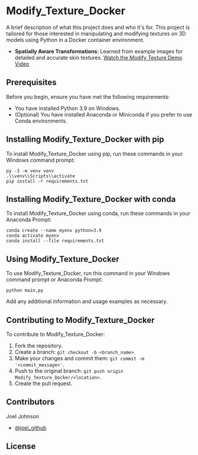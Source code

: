 # Modify_Texture_Docker

A brief description of what this project does and who it's for. This project is tailored for those interested in manipulating and modifying textures on 3D models using Python in a Docker container environment.
- **Spatially Aware Transformations**: Learned from example images for detailed and accurate skin textures.
[Watch the Modify Texture Demo Video]([https://clipchamp.com/watch/W12SR9O47z4](https://clipchamp.com/watch/Dd9VPEmj6Os))
## Prerequisites

Before you begin, ensure you have met the following requirements:
* You have installed Python 3.9 on Windows.
* (Optional) You have installed Anaconda or Miniconda if you prefer to use Conda environments.

## Installing Modify_Texture_Docker with pip

To install Modify_Texture_Docker using pip, run these commands in your Windows command prompt:

```
py -3 -m venv venv
.\\venv\\Scripts\\activate
pip install -r requirements.txt
```

## Installing Modify_Texture_Docker with conda

To install Modify_Texture_Docker using conda, run these commands in your Anaconda Prompt:

```
conda create --name myenv python=3.9
conda activate myenv
conda install --file requirements.txt
```

## Using Modify_Texture_Docker

To use Modify_Texture_Docker, run this command in your Windows command prompt or Anaconda Prompt:

```
python main.py
```

Add any additional information and usage examples as necessary.

## Contributing to Modify_Texture_Docker

To contribute to Modify_Texture_Docker:

1. Fork the repository.
2. Create a branch: `git checkout -b <branch_name>`.
3. Make your changes and commit them: `git commit -m '<commit_message>'`.
4. Push to the original branch: `git push origin Modify_Texture_Docker/<location>`.
5. Create the pull request.

## Contributors

Joel Johnson
* [@joel_github](https://github.com/jj-tech-io)


## License
